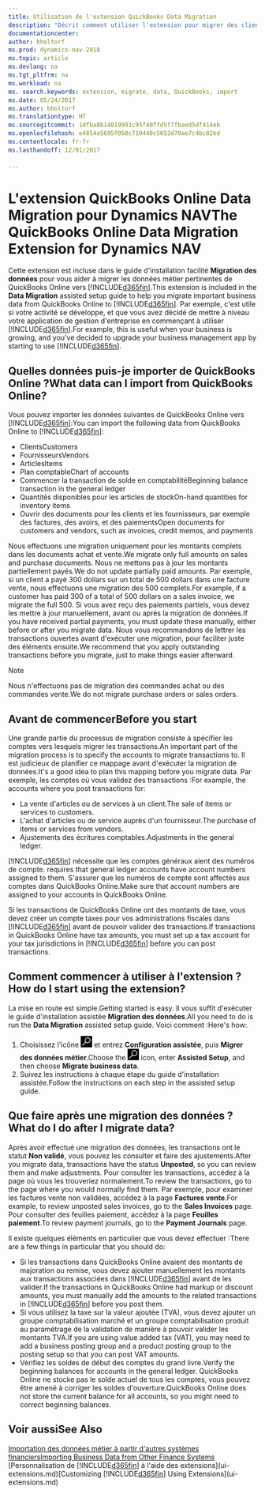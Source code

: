 ```yaml
---
title: Utilisation de l'extension QuickBooks Data Migration
description: "Décrit comment utiliser l'extension pour migrer des clients, des fournisseurs, des articles, et des comptes de QuickBooks Online à Dynamics NAV."
documentationcenter: 
author: bholtorf
ms.prod: dynamics-nav-2018
ms.topic: article
ms.devlang: na
ms.tgt_pltfrm: na
ms.workload: na
ms. search.keywords: extension, migrate, data, QuickBooks, import
ms.date: 05/24/2017
ms.author: bholtorf
ms.translationtype: HT
ms.sourcegitcommit: 1dfba8b14019991c95f40ffd5f7fbaed5df414eb
ms.openlocfilehash: e4854a5695f050c710440c5652d70ae7c4bc02bd
ms.contentlocale: fr-fr
ms.lasthandoff: 12/01/2017

---
```


# <a name="the-quickbooks-online-data-migration-extension-for-dynamics-nav"></a><span data-ttu-id="d600e-103">L'extension QuickBooks Online Data Migration pour Dynamics NAV</span><span class="sxs-lookup"><span data-stu-id="d600e-103">The QuickBooks Online Data Migration Extension for Dynamics NAV</span></span>
<span data-ttu-id="d600e-104">Cette extension est incluse dans le guide d'installation facilité **Migration des données** pour vous aider à migrer les données métier pertinentes de QuickBooks Online vers [!INCLUDE[d365fin](includes/d365fin_md.md)].</span><span class="sxs-lookup"><span data-stu-id="d600e-104">This extension is included in the **Data Migration** assisted setup guide to help you migrate important business data from QuickBooks Online to [!INCLUDE[d365fin](includes/d365fin_md.md)].</span></span> <span data-ttu-id="d600e-105">Par exemple, c'est utile si votre activité se développe, et que vous avez décidé de mettre à niveau votre application de gestion d'entreprise en commençant à utiliser [!INCLUDE[d365fin](includes/d365fin_md.md)].</span><span class="sxs-lookup"><span data-stu-id="d600e-105">For example, this is useful when your business is growing, and you've decided to upgrade your business management app by starting to use [!INCLUDE[d365fin](includes/d365fin_md.md)].</span></span>

## <a name="what-data-can-i-import-from-quickbooks-online"></a><span data-ttu-id="d600e-106">Quelles données puis-je importer de QuickBooks Online ?</span><span class="sxs-lookup"><span data-stu-id="d600e-106">What data can I import from QuickBooks Online?</span></span>
<span data-ttu-id="d600e-107">Vous pouvez importer les données suivantes de QuickBooks Online vers [!INCLUDE[d365fin](includes/d365fin_md.md)]:</span><span class="sxs-lookup"><span data-stu-id="d600e-107">You can import the following data from QuickBooks Online to [!INCLUDE[d365fin](includes/d365fin_md.md)]:</span></span>  

* <span data-ttu-id="d600e-108">Clients</span><span class="sxs-lookup"><span data-stu-id="d600e-108">Customers</span></span>
* <span data-ttu-id="d600e-109">Fournisseurs</span><span class="sxs-lookup"><span data-stu-id="d600e-109">Vendors</span></span>
* <span data-ttu-id="d600e-110">Articles</span><span class="sxs-lookup"><span data-stu-id="d600e-110">Items</span></span>
* <span data-ttu-id="d600e-111">Plan comptable</span><span class="sxs-lookup"><span data-stu-id="d600e-111">Chart of accounts</span></span> 
* <span data-ttu-id="d600e-112">Commencer la transaction de solde en comptabilité</span><span class="sxs-lookup"><span data-stu-id="d600e-112">Beginning balance transaction in the general ledger</span></span>
* <span data-ttu-id="d600e-113">Quantités disponibles pour les articles de stock</span><span class="sxs-lookup"><span data-stu-id="d600e-113">On-hand quantities for inventory items</span></span>
* <span data-ttu-id="d600e-114">Ouvrir des documents pour les clients et les fournisseurs, par exemple des factures, des avoirs, et des paiements</span><span class="sxs-lookup"><span data-stu-id="d600e-114">Open documents for customers and vendors, such as invoices, credit memos, and payments</span></span>

<span data-ttu-id="d600e-115">Nous effectuons une migration uniquement pour les montants complets dans les documents achat et vente.</span><span class="sxs-lookup"><span data-stu-id="d600e-115">We migrate only full amounts on sales and purchase documents.</span></span> <span data-ttu-id="d600e-116">Nous ne mettons pas à jour les montants partiellement payés.</span><span class="sxs-lookup"><span data-stu-id="d600e-116">We do not update partially paid amounts.</span></span> <span data-ttu-id="d600e-117">Par exemple, si un client a payé 300 dollars sur un total de 500 dollars dans une facture vente, nous effectuons une migration des 500 complets.</span><span class="sxs-lookup"><span data-stu-id="d600e-117">For example, if a customer has paid 300 of a total of 500 dollars on a sales invoice, we migrate the full 500.</span></span> <span data-ttu-id="d600e-118">Si vous avez reçu des paiements partiels, vous devez les mettre à jour manuellement, avant ou après la migration de données.</span><span class="sxs-lookup"><span data-stu-id="d600e-118">If you have received partial payments, you must update these manually, either before or after you migrate data.</span></span> <span data-ttu-id="d600e-119">Nous vous recommandons de lettrer les transactions ouvertes avant d'exécuter une migration, pour faciliter juste des éléments ensuite.</span><span class="sxs-lookup"><span data-stu-id="d600e-119">We recommend that you apply outstanding transactions before you migrate, just to make things easier afterward.</span></span>

> [!NOTE]  
>   <span data-ttu-id="d600e-120">Nous n'effectuons pas de migration des commandes achat ou des commandes vente.</span><span class="sxs-lookup"><span data-stu-id="d600e-120">We do not migrate purchase orders or sales orders.</span></span>

## <a name="before-you-start"></a><span data-ttu-id="d600e-121">Avant de commencer</span><span class="sxs-lookup"><span data-stu-id="d600e-121">Before you start</span></span>
<span data-ttu-id="d600e-122">Une grande partie du processus de migration consiste à spécifier les comptes vers lesquels migrer les transactions.</span><span class="sxs-lookup"><span data-stu-id="d600e-122">An important part of the migration process is to specify the accounts to migrate transactions to.</span></span> <span data-ttu-id="d600e-123">Il est judicieux de planifier ce mappage avant d'exécuter la migration de données.</span><span class="sxs-lookup"><span data-stu-id="d600e-123">It's a good idea to plan this mapping before you migrate data.</span></span> <span data-ttu-id="d600e-124">Par exemple, les comptes où vous validez des transactions :</span><span class="sxs-lookup"><span data-stu-id="d600e-124">For example, the accounts where you post transactions for:</span></span>  
  
* <span data-ttu-id="d600e-125">La vente d'articles ou de services à un client.</span><span class="sxs-lookup"><span data-stu-id="d600e-125">The sale of items or services to customers.</span></span>
* <span data-ttu-id="d600e-126">L'achat d'articles ou de service auprès d'un fournisseur.</span><span class="sxs-lookup"><span data-stu-id="d600e-126">The purchase of items or services from vendors.</span></span>  
* <span data-ttu-id="d600e-127">Ajustements des écritures comptables.</span><span class="sxs-lookup"><span data-stu-id="d600e-127">Adjustments in the general ledger.</span></span>  

[!INCLUDE[d365fin](includes/d365fin_md.md)]<span data-ttu-id="d600e-128"> nécessite que les comptes généraux aient des numéros de compte.</span><span class="sxs-lookup"><span data-stu-id="d600e-128"> requires that general ledger accounts have account numbers assigned to them.</span></span> <span data-ttu-id="d600e-129">S'assurer que les numéros de compte sont affectés aux comptes dans QuickBooks Online.</span><span class="sxs-lookup"><span data-stu-id="d600e-129">Make sure that account numbers are assigned to your accounts in QuickBooks Online.</span></span>

<span data-ttu-id="d600e-130">Si les transactions de QuickBooks Online ont des montants de taxe, vous devez créer un compte taxes pour vos administrations fiscales dans [!INCLUDE[d365fin](includes/d365fin_md.md)] avant de pouvoir valider des transactions.</span><span class="sxs-lookup"><span data-stu-id="d600e-130">If transactions in QuickBooks Online have tax amounts, you must set up a tax account for your tax jurisdictions in [!INCLUDE[d365fin](includes/d365fin_md.md)] before you can post transactions.</span></span>

## <a name="how-do-i-start-using-the-extension"></a><span data-ttu-id="d600e-131">Comment commencer à utiliser à l'extension ?</span><span class="sxs-lookup"><span data-stu-id="d600e-131">How do I start using the extension?</span></span>
<span data-ttu-id="d600e-132">La mise en route est simple.</span><span class="sxs-lookup"><span data-stu-id="d600e-132">Getting started is easy.</span></span> <span data-ttu-id="d600e-133">Il vous suffit d'exécuter le guide d'installation assistée **Migration des données**.</span><span class="sxs-lookup"><span data-stu-id="d600e-133">All you need to do is run the **Data Migration** assisted setup guide.</span></span> <span data-ttu-id="d600e-134">Voici comment :</span><span class="sxs-lookup"><span data-stu-id="d600e-134">Here's how:</span></span>

1. <span data-ttu-id="d600e-135">Choisissez l'icône ![Page ou état pour la recherchei](media/ui-search/search_small.png "cône Page ou état pour la recherche") et entrez **Configuration assistée**, puis **Migrer des données métier**.</span><span class="sxs-lookup"><span data-stu-id="d600e-135">Choose the ![Search for Page or Report](media/ui-search/search_small.png "Search for Page or Report icon") icon, enter **Assisted Setup**, and then choose **Migrate business data**.</span></span>
2. <span data-ttu-id="d600e-136">Suivez les instructions à chaque étape du guide d'installation assistée.</span><span class="sxs-lookup"><span data-stu-id="d600e-136">Follow the instructions on each step in the assisted setup guide.</span></span>

## <a name="what-do-i-do-after-i-migrate-data"></a><span data-ttu-id="d600e-137">Que faire après une migration des données ?</span><span class="sxs-lookup"><span data-stu-id="d600e-137">What do I do after I migrate data?</span></span>
<span data-ttu-id="d600e-138">Après avoir effectué une migration des données, les transactions ont le statut **Non validé**, vous pouvez les consulter et faire des ajustements.</span><span class="sxs-lookup"><span data-stu-id="d600e-138">After you migrate data, transactions have the status **Unposted**, so you can review them and make adjustments.</span></span> <span data-ttu-id="d600e-139">Pour consulter les transactions, accédez à la page où vous les trouveriez normalement.</span><span class="sxs-lookup"><span data-stu-id="d600e-139">To review the transactions, go to the page where you would normally find them.</span></span> <span data-ttu-id="d600e-140">Par exemple, pour examiner les factures vente non validées, accédez à la page **Factures vente**.</span><span class="sxs-lookup"><span data-stu-id="d600e-140">For example, to review unposted sales invoices, go to the **Sales Invoices** page.</span></span> <span data-ttu-id="d600e-141">Pour consulter des feuilles paiement, accédez à la page **Feuilles paiement**.</span><span class="sxs-lookup"><span data-stu-id="d600e-141">To review payment journals, go to the **Payment Journals** page.</span></span>   

<span data-ttu-id="d600e-142">Il existe quelques éléments en particulier que vous devez effectuer :</span><span class="sxs-lookup"><span data-stu-id="d600e-142">There are a few things in particular that you should do:</span></span>

* <span data-ttu-id="d600e-143">Si les transactions dans QuickBooks Online avaient des montants de majoration ou remise, vous devez ajouter manuellement les montants aux transactions associées dans [!INCLUDE[d365fin](includes/d365fin_md.md)] avant de les valider.</span><span class="sxs-lookup"><span data-stu-id="d600e-143">If the transactions in QuickBooks Online had markup or discount amounts, you must manually add the amounts to the related transactions in [!INCLUDE[d365fin](includes/d365fin_md.md)] before you post them.</span></span>
* <span data-ttu-id="d600e-144">Si vous utilisez la taxe sur la valeur ajoutée (TVA), vous devez ajouter un groupe comptabilisation marché et un groupe comptabilisation produit au paramétrage de la validation de manière à pouvoir valider les montants TVA.</span><span class="sxs-lookup"><span data-stu-id="d600e-144">If you are using value added tax (VAT), you may need to add a business posting group and a product posting group to the posting setup so that you can post VAT amounts.</span></span>
* <span data-ttu-id="d600e-145">Vérifiez les soldes de début des comptes du grand livre.</span><span class="sxs-lookup"><span data-stu-id="d600e-145">Verify the beginning balances for accounts in the general ledger.</span></span> <span data-ttu-id="d600e-146">QuickBooks Online ne stocke pas le solde actuel de tous les comptes, vous pouvez être amené à corriger les soldes d'ouverture.</span><span class="sxs-lookup"><span data-stu-id="d600e-146">QuickBooks Online does not store the current balance for all accounts, so you might need to correct beginning balances.</span></span>

## <a name="see-also"></a><span data-ttu-id="d600e-147">Voir aussi</span><span class="sxs-lookup"><span data-stu-id="d600e-147">See Also</span></span>
[<span data-ttu-id="d600e-148">Importation des données métier à partir d'autres systèmes financiers</span><span class="sxs-lookup"><span data-stu-id="d600e-148">Importing Business Data from Other Finance Systems</span></span>](upload-data.md)  
<span data-ttu-id="d600e-149">[Personnalisation de [!INCLUDE[d365fin](includes/d365fin_md.md)] à l'aide des extensions](ui-extensions.md)</span><span class="sxs-lookup"><span data-stu-id="d600e-149">[Customizing [!INCLUDE[d365fin](includes/d365fin_md.md)] Using Extensions](ui-extensions.md)</span></span>  

